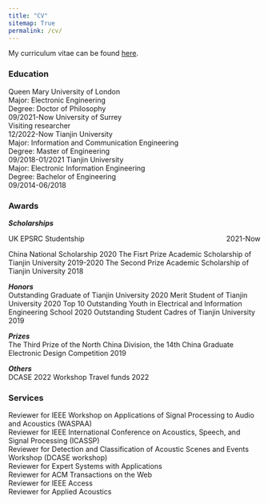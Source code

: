 ```yaml
---
title: "CV"
sitemap: True
permalink: /cv/
---
```

My curriculum vitae can be found [here](/assets/CV_Jinhua.pdf).
### Education
Queen Mary University of London                                <br>Major: Electronic Engineering<br>Degree: Doctor of Philosophy                         <br>09/2021-Now
University of Surrey<br>Visiting researcher                                                                                                              <br>12/2022-Now
Tianjin University                                           <br>Major: Information and Communication Engineering<br>Degree: Master of Engineering   <br>09/2018-01/2021
Tianjin University                                           <br>Major: Electronic Information Engineering<br>Degree: Bachelor of Engineering        <br>09/2014-06/2018


### Awards
***Scholarships***<br>
<p style="text-align:left;">UK EPSRC Studentship<span style="float:right;">2021-Now</span></p>
China National Scholarship                                                                          2020
The Fisrt Prize Academic Scholarship of Tianjin University                                     2019-2020
The Second Prize Academic Scholarship of Tianjin University                                         2018

***Honors***<br>
Outstanding Graduate of Tianjin University                                                          2020
Merit Student of Tianjin University                                                                 2020
Top 10 Outstanding Youth in Electrical and Information Engineering School                           2020
Outstanding Student Cadres of Tianjin University                                                    2019

***Prizes***<br>
The Third Prize of the North China Division, the 14th China Graduate Electronic Design Competition  2019

***Others***<br>
DCASE 2022 Workshop Travel funds                                                                    2022


### Services
Reviewer for IEEE Workshop on Applications of Signal Processing to Audio and Acoustics (WASPAA)<br>
Reviewer for IEEE International Conference on Acoustics, Speech, and Signal Processing (ICASSP)<br>
Reviewer for Detection and Classification of Acoustic Scenes and Events Workshop (DCASE workshop)<br>
Reviewer for Expert Systems with Applications<br>
Reviewer for ACM Transactions on the Web<br>
Reviewer for IEEE Access<br>
Reviewer for Applied Acoustics<br>
